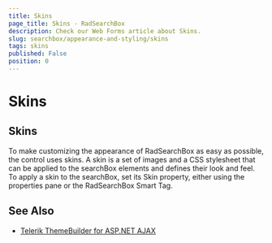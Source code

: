 ```yaml
---
title: Skins
page_title: Skins - RadSearchBox
description: Check our Web Forms article about Skins.
slug: searchbox/appearance-and-styling/skins
tags: skins
published: False
position: 0
---
```


# Skins



## Skins

To make customizing the appearance of RadSearchBox as easy as possible, the control uses skins. A skin is a set of images and a CSS stylesheet that can be applied to the searchBox elements and defines their look and feel. To apply a skin to the searchBox, set its Skin property, either using the properties pane or the RadSearchBox Smart Tag.


## See Also

 * [Telerik ThemeBuilder for ASP.NET AJAX](https://themebuilder.telerik.com/)


